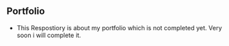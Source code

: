 ## Portfolio
- This Respostiory is about my portfolio which is not completed yet. Very soon i will complete it.
